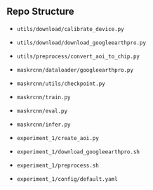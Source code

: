 ## Repo Structure

* `utils/download/calibrate_device.py`
* `utils/download/download_googleearthpro.py`
* `utils/preprocess/convert_aoi_to_chip.py`

* `maskrcnn/dataloader/googleearthpro.py`
* `maskrcnn/utils/checkpoint.py`
* `maskrcnn/train.py`
* `maskrcnn/eval.py`
* `maskrcnn/infer.py`

* `experiment_1/create_aoi.py`
* `experiment_1/download_googleearthpro.sh`
* `experiment_1/preprocess.sh`
* `experiment_1/config/default.yaml`
